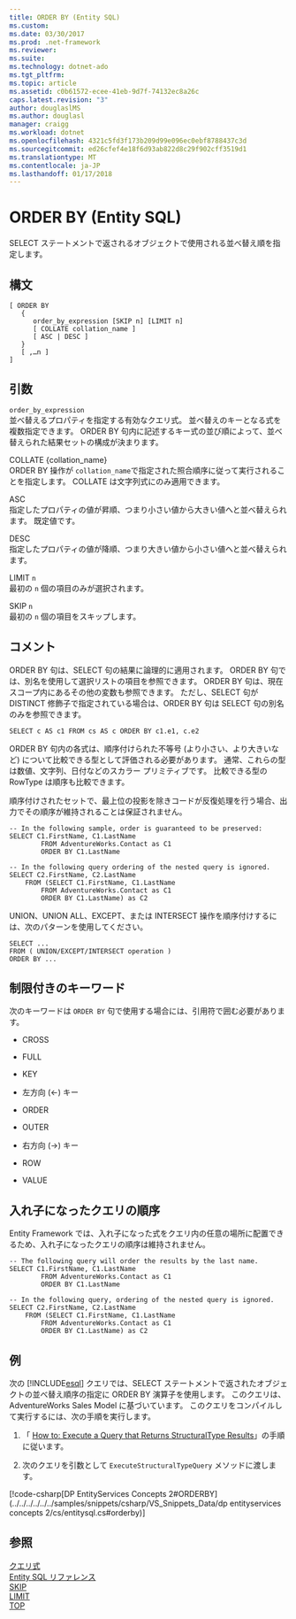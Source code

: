 ```yaml
---
title: ORDER BY (Entity SQL)
ms.custom: 
ms.date: 03/30/2017
ms.prod: .net-framework
ms.reviewer: 
ms.suite: 
ms.technology: dotnet-ado
ms.tgt_pltfrm: 
ms.topic: article
ms.assetid: c0b61572-ecee-41eb-9d7f-74132ec8a26c
caps.latest.revision: "3"
author: douglaslMS
ms.author: douglasl
manager: craigg
ms.workload: dotnet
ms.openlocfilehash: 4321c5fd3f173b209d99e096ec0ebf8788437c3d
ms.sourcegitcommit: ed26cfef4e18f6d93ab822d8c29f902cff3519d1
ms.translationtype: MT
ms.contentlocale: ja-JP
ms.lasthandoff: 01/17/2018
---
```

# <a name="order-by-entity-sql"></a>ORDER BY (Entity SQL)
SELECT ステートメントで返されるオブジェクトで使用される並べ替え順を指定します。  
  
## <a name="syntax"></a>構文  
  
```  
[ ORDER BY   
   {  
      order_by_expression [SKIP n] [LIMIT n]  
      [ COLLATE collation_name ]  
      [ ASC | DESC ]  
   }  
   [ ,…n ]   
]  
```  
  
## <a name="arguments"></a>引数  
 `order_by_expression`  
 並べ替えるプロパティを指定する有効なクエリ式。 並べ替えのキーとなる式を複数指定できます。 ORDER BY 句内に記述するキー式の並び順によって、並べ替えられた結果セットの構成が決まります。  
  
 COLLATE {collation_name}  
 ORDER BY 操作が `collation_name`で指定された照合順序に従って実行されることを指定します。 COLLATE は文字列式にのみ適用できます。  
  
 ASC  
 指定したプロパティの値が昇順、つまり小さい値から大きい値へと並べ替えられます。 既定値です。  
  
 DESC  
 指定したプロパティの値が降順、つまり大きい値から小さい値へと並べ替えられます。  
  
 LIMIT `n`  
 最初の `n` 個の項目のみが選択されます。  
  
 SKIP `n`  
 最初の `n` 個の項目をスキップします。  
  
## <a name="remarks"></a>コメント  
 ORDER BY 句は、SELECT 句の結果に論理的に適用されます。 ORDER BY 句では、別名を使用して選択リストの項目を参照できます。 ORDER BY 句は、現在スコープ内にあるその他の変数も参照できます。 ただし、SELECT 句が DISTINCT 修飾子で指定されている場合は、ORDER BY 句は SELECT 句の別名のみを参照できます。  
  
 `SELECT c AS c1 FROM cs AS c ORDER BY c1.e1, c.e2`  
  
 ORDER BY 句内の各式は、順序付けられた不等号 (より小さい、より大きいなど) について比較できる型として評価される必要があります。 通常、これらの型は数値、文字列、日付などのスカラー プリミティブです。 比較できる型の RowType は順序も比較できます。  
  
 順序付けされたセットで、最上位の投影を除きコードが反復処理を行う場合、出力でその順序が維持されることは保証されません。  
  
```  
-- In the following sample, order is guaranteed to be preserved:  
SELECT C1.FirstName, C1.LastName  
        FROM AdventureWorks.Contact as C1  
        ORDER BY C1.LastName  
```  
  
```  
-- In the following query ordering of the nested query is ignored.  
SELECT C2.FirstName, C2.LastName  
    FROM (SELECT C1.FirstName, C1.LastName  
        FROM AdventureWorks.Contact as C1  
        ORDER BY C1.LastName) as C2  
```  
  
 UNION、UNION ALL、EXCEPT、または INTERSECT 操作を順序付けするには、次のパターンを使用してください。  
  
```  
SELECT ...  
FROM ( UNION/EXCEPT/INTERSECT operation )  
ORDER BY ...  
```  
  
## <a name="restricted-keywords"></a>制限付きのキーワード  
 次のキーワードは `ORDER BY` 句で使用する場合には、引用符で囲む必要があります。  
  
-   CROSS  
  
-   FULL  
  
-   KEY  
  
-   左方向 (←) キー  
  
-   ORDER  
  
-   OUTER  
  
-   右方向 (→) キー  
  
-   ROW  
  
-   VALUE  
  
## <a name="ordering-nested-queries"></a>入れ子になったクエリの順序  
 Entity Framework では、入れ子になった式をクエリ内の任意の場所に配置できるため、入れ子になったクエリの順序は維持されません。  
  
```  
-- The following query will order the results by the last name.  
SELECT C1.FirstName, C1.LastName  
        FROM AdventureWorks.Contact as C1  
        ORDER BY C1.LastName  
```  
  
```  
-- In the following query, ordering of the nested query is ignored.  
SELECT C2.FirstName, C2.LastName  
    FROM (SELECT C1.FirstName, C1.LastName  
        FROM AdventureWorks.Contact as C1  
        ORDER BY C1.LastName) as C2  
```  
  
## <a name="example"></a>例  
 次の [!INCLUDE[esql](../../../../../../includes/esql-md.md)] クエリでは、SELECT ステートメントで返されたオブジェクトの並べ替え順序の指定に ORDER BY 演算子を使用します。 このクエリは、AdventureWorks Sales Model に基づいています。 このクエリをコンパイルして実行するには、次の手順を実行します。  
  
1.  「 [How to: Execute a Query that Returns StructuralType Results](../../../../../../docs/framework/data/adonet/ef/how-to-execute-a-query-that-returns-structuraltype-results.md)」の手順に従います。  
  
2.  次のクエリを引数として `ExecuteStructuralTypeQuery` メソッドに渡します。  
  
 [!code-csharp[DP EntityServices Concepts 2#ORDERBY](../../../../../../samples/snippets/csharp/VS_Snippets_Data/dp entityservices concepts 2/cs/entitysql.cs#orderby)]  
  
## <a name="see-also"></a>参照  
 [クエリ式](../../../../../../docs/framework/data/adonet/ef/language-reference/query-expressions-entity-sql.md)  
 [Entity SQL リファレンス](../../../../../../docs/framework/data/adonet/ef/language-reference/entity-sql-reference.md)  
 [SKIP](../../../../../../docs/framework/data/adonet/ef/language-reference/skip-entity-sql.md)  
 [LIMIT](../../../../../../docs/framework/data/adonet/ef/language-reference/limit-entity-sql.md)  
 [TOP](../../../../../../docs/framework/data/adonet/ef/language-reference/top-entity-sql.md)
